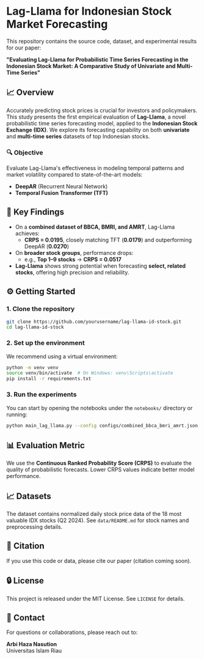 # Lag-Llama for Indonesian Stock Market Forecasting

This repository contains the source code, dataset, and experimental results for our paper:

**"Evaluating Lag-Llama for Probabilistic Time Series Forecasting in the Indonesian Stock Market: A Comparative Study of Univariate and Multi-Time Series"**

## 📈 Overview

Accurately predicting stock prices is crucial for investors and policymakers. This study presents the first empirical evaluation of **Lag-Llama**, a novel probabilistic time series forecasting model, applied to the **Indonesian Stock Exchange (IDX)**. We explore its forecasting capability on both **univariate** and **multi-time series** datasets of top Indonesian stocks.

### 🔍 Objective

Evaluate Lag-Llama's effectiveness in modeling temporal patterns and market volatility compared to state-of-the-art models:

- **DeepAR** (Recurrent Neural Network)
- **Temporal Fusion Transformer (TFT)**

## 🧪 Key Findings

- On a **combined dataset of BBCA, BMRI, and AMRT**, Lag-Llama achieves:
  - **CRPS = 0.0195**, closely matching TFT (**0.0179**) and outperforming DeepAR (**0.0270**)
- On **broader stock groups**, performance drops:
  - e.g., **Top 1–9 stocks** → **CRPS = 0.0517**
- **Lag-Llama** shows strong potential when forecasting **select, related stocks**, offering high precision and reliability.

## ⚙️ Getting Started

### 1. Clone the repository

```bash
git clone https://github.com/yourusername/lag-llama-id-stock.git
cd lag-llama-id-stock
```

### 2. Set up the environment

We recommend using a virtual environment:

```bash
python -m venv venv
source venv/bin/activate  # On Windows: venv\Scripts\activate
pip install -r requirements.txt
```

### 3. Run the experiments

You can start by opening the notebooks under the `notebooks/` directory or running:

```bash
python main_lag_llama.py --config configs/combined_bbca_bmri_amrt.json
```

## 📊 Evaluation Metric

We use the **Continuous Ranked Probability Score (CRPS)** to evaluate the quality of probabilistic forecasts. Lower CRPS values indicate better model performance.

## 📈 Datasets

The dataset contains normalized daily stock price data of the 18 most valuable IDX stocks (Q2 2024). See `data/README.md` for stock names and preprocessing details.

## 📃 Citation

If you use this code or data, please cite our paper (citation coming soon).

## 🔒 License

This project is released under the MIT License. See `LICENSE` for details.

## 🤝 Contact

For questions or collaborations, please reach out to:

**Arbi Haza Nasution**  
Universitas Islam Riau 

